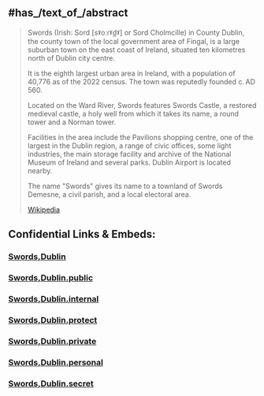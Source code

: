 

## #has_/text_of_/abstract 

> Swords (Irish: Sord [sˠoːɾˠd̪ˠ] or Sord Cholmcille) in County Dublin, 
> the county town of the local government area of Fingal, 
> is a large suburban town on the east coast of Ireland, 
> situated ten kilometres north of Dublin city centre. 
> 
> It is the eighth largest urban area in Ireland, with a population of 40,776 as of the 2022 census. 
> The town was reputedly founded c. AD 560. 
> 
> Located on the Ward River, Swords features Swords Castle, a restored medieval castle, 
> a holy well from which it takes its name, a round tower and a Norman tower. 
> 
> Facilities in the area include the Pavilions shopping centre, one of the largest in the Dublin region, 
> a range of civic offices, some light industries, the main storage facility 
> and archive of the National Museum of Ireland and several parks. 
> Dublin Airport is located nearby.
>
> The name "Swords" gives its name to a townland of Swords Demesne, 
> a civil parish, and a local electoral area.
>
> [Wikipedia](https://en.wikipedia.org/wiki/Swords,%20Dublin)


## Confidential Links & Embeds: 

### [Swords,Dublin](/_Standards/Earth/Continent/Europe/Europe~North/Ireland/Ireland,Provinces/Leinster/Dublin,County/City/Swords,Dublin.md) 

### [Swords,Dublin.public](/_public/Earth/Continent/Europe/Europe~North/Ireland/Ireland,Provinces/Leinster/Dublin,County/City/Swords,Dublin.public.md) 

### [Swords,Dublin.internal](/_internal/Earth/Continent/Europe/Europe~North/Ireland/Ireland,Provinces/Leinster/Dublin,County/City/Swords,Dublin.internal.md) 

### [Swords,Dublin.protect](/_protect/Earth/Continent/Europe/Europe~North/Ireland/Ireland,Provinces/Leinster/Dublin,County/City/Swords,Dublin.protect.md) 

### [Swords,Dublin.private](/_private/Earth/Continent/Europe/Europe~North/Ireland/Ireland,Provinces/Leinster/Dublin,County/City/Swords,Dublin.private.md) 

### [Swords,Dublin.personal](/_personal/Earth/Continent/Europe/Europe~North/Ireland/Ireland,Provinces/Leinster/Dublin,County/City/Swords,Dublin.personal.md) 

### [Swords,Dublin.secret](/_secret/Earth/Continent/Europe/Europe~North/Ireland/Ireland,Provinces/Leinster/Dublin,County/City/Swords,Dublin.secret.md)

